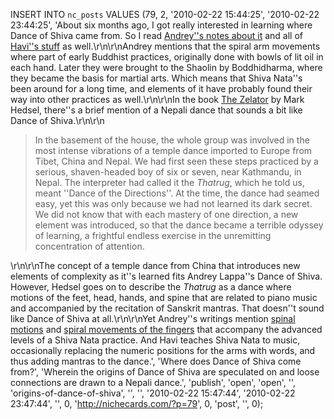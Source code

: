 INSERT INTO `nc_posts` VALUES (79, 2, '2010-02-22 15:44:25', '2010-02-22 
23:44:25', 'About six months ago, I got really interested in learning where 
Dance of Shiva came from. So I read <a 
href="http://universal-yoga.com/?id=64707" title="Andrey Lappa''s writings on 
Dance of Shiva.">Andrey''s notes about it</a> and all of <a 
href="http://shivanata.com/" title="Havi Brook''s Shiva Nata blog.">Havi''s 
stuff</a> as well.\r\n\r\nAndrey mentions that the spiral arm movements where 
part of early Buddhist practices, originally done with bowls of lit oil in each 
hand. Later they were brought to the Shaolin by Boddhidharma, where they became 
the basis for martial arts. Which means that Shiva Nata''s been around for a 
long time, and elements of it have probably found their way into other 
practices as well.\r\n\r\nIn the book <a 
href="http://amazon.com/Zelator-Initiate-Explores-Ancient-Mysteries/dp/157863169
6" title="Buy &#8220;The Zelator&#8221; from Amazon.">The Zelator</a> by Mark 
Hedsel, there''s a brief mention of a Nepali dance that sounds a bit like Dance 
of Shiva.\r\n\r\n<blockquote><p>In the basement of the house, the whole group 
was involved in the most intense vibrations of a temple dance imported to 
Europe from Tibet, China and Nepal. We had first seen these steps practiced by 
a serious, shaven-headed boy of six or seven, near Kathmandu, in Nepal. The 
interpreter had called it the <em>Thatrug</em>, which he told us, meant ''Dance 
of the Directions''. At the time, the dance had seamed easy, yet this was only 
because we had not learned its dark secret. We did not know that with each 
mastery of one direction, a new element was introduced, so that the dance 
became a terrible odyssey of learning, a frightful endless exercise in the 
unremitting concentration of attention.</p></blockquote>\r\n\r\nThe concept of 
a temple dance from China that introduces new elements of complexity as it''s 
learned fits Andrey Lappa''s Dance of Shiva. However, Hedsel goes on to 
describe the <em>Thatrug</em> as a dance where motions of the feet, head, 
hands, and spine that are related to piano music and accompanied by the 
recitation of Sanskrit mantras. That doesn''t sound like Dance of Shiva at 
all.\r\n\r\nYet Andrey''s writings mention <a 
href="http://universal-yoga.com/?id=65007" title="Andrey''s notes about spinal 
motions and breath patterns in Dance of Shiva.">spinal motions</a> and <a 
href="http://universal-yoga.com/?id=65207" title="Andrey''s notes about 
advanced Dance of Shiva practice.">spiral movements of the fingers</a> that 
accompany the advanced levels of a Shiva Nata practice. And Havi teaches Shiva 
Nata to music, occasionally replacing the numeric positions for the arms with 
words, and thus adding mantras to the dance.', 'Where does Dance of Shiva come 
from?', 'Wherein the origins of Dance of Shiva are speculated on and loose 
connections are drawn to a Nepali dance.', 'publish', 'open', 'open', '', 
'origins-of-dance-of-shiva', '', '', '2010-02-22 15:47:44', '2010-02-22 
23:47:44', '', 0, 'http://nichecards.com/?p=79', 0, 'post', '', 0);
